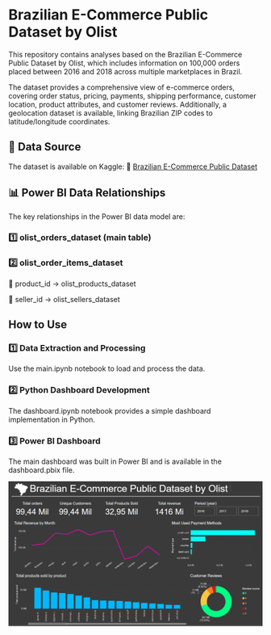 # Brazilian E-Commerce Public Dataset by Olist
This repository contains analyses based on the Brazilian E-Commerce Public Dataset by Olist, which includes information on 100,000 orders placed between 2016 and 2018 across multiple marketplaces in Brazil.

The dataset provides a comprehensive view of e-commerce orders, covering order status, pricing, payments, shipping performance, customer location, product attributes, and customer reviews. Additionally, a geolocation dataset is available, linking Brazilian ZIP codes to latitude/longitude coordinates.

## 📌 Data Source
The dataset is available on Kaggle:
🔗 [Brazilian E-Commerce Public Dataset](https://www.kaggle.com/datasets/olistbr/marketing-funnel-olist)

## 📊 Power BI Data Relationships
The key relationships in the Power BI data model are:

### 1️⃣ olist_orders_dataset (main table)
### 2️⃣ olist_order_items_dataset

🔗 product_id → olist_products_dataset

🔗 seller_id → olist_sellers_dataset



## How to Use
### 1️⃣ Data Extraction and Processing

Use the main.ipynb notebook to load and process the data.

### 2️⃣ Python Dashboard Development

The dashboard.ipynb notebook provides a simple dashboard implementation in Python.

### 3️⃣ Power BI Dashboard

The main dashboard was built in Power BI and is available in the dashboard.pbix file.

![alt text](./images/image.png)